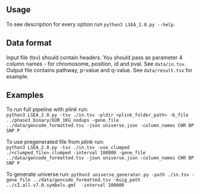 ## Usage

To see description for every option run `python3 LSEA_2.0.py --help`.

## Data format

Input file (tsv) should contain headers. You should pass as parameter 4 column names - for chromosome, position, id and pval. See  `data/in.tsv`.
Output file contains pathway, p-value and q-value. See `data/result.tsv` for example.

## Examples
To run full pipeline with *plink* run:  
`
python3 LSEA_2.0.py -tsv ./in.tsv -pldir <plink_folder_path> -b_file ../phase3_binary/EUR_1KG_nodups -gene_file ../data/gencode_formatted.tsv -json universe.json -column_names CHR BP SNP P
`


To use pregenerated file from *plink* run:  
`
python3 LSEA_2.0.py -tsv ./in.tsv -use_clumped ./<clumped_file>.clumped -interval 100000 -gene_file ../data/gencode_formatted.tsv -json universe.json -column_names CHR BP SNP P
`  

To generate universe run:
`
python3 universe_generator.py -path ./in.tsv -gene_file ../data/gencode_formatted.tsv -msig_path ../c2.all.v7.0.symbols.gmt  -interval 100000
`
